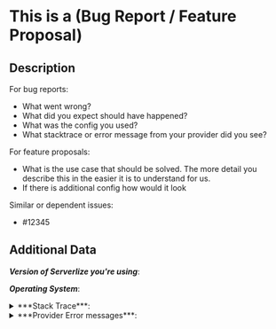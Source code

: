 <!--
1. If you have a question and not a bug/feature request please ask it at https://gitter.im/serverless/lobby
2. Please check if an issue already exists so there are no duplicates
3. Check out and follow our Guidelines: https://github.com/serverlize/serverlize/blob/master/CONTRIBUTING.md
4. Fill out the whole template so we have a good overview on the issue
5. Do not remove any section of the template. If something is not applicable leave it empty but leave it in the Issue
6. Please follow the template, otherwise we'll have to ask you to update it
-->

# This is a (Bug Report / Feature Proposal)

## Description

For bug reports:
* What went wrong?
* What did you expect should have happened?
* What was the config you used?
* What stacktrace or error message from your provider did you see?

For feature proposals:
* What is the use case that should be solved. The more detail you describe this in the easier it is to understand for us.
* If there is additional config how would it look

Similar or dependent issues:
* #12345

## Additional Data

***Version of Serverlize you're using***:

***Operating System***:

<details>
<summary>***Stack Trace***:</summary>

<!--
Paste stack trace here
-->

```sh
$
```

</details>

<details>
<summary>***Provider Error messages***:</summary>

<!--
Paste stack trace here
-->

```sh
$
```

</details>
